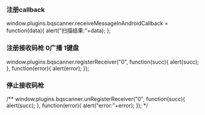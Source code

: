  ### 注册callback
  window.plugins.bqscanner.receiveMessageInAndroidCallback = function(data){
    alert("扫描结果:"+data);
  };

 ### 注册接收码枪 0广播 1键盘
  window.plugins.bqscanner.registerReceiver("0",
    function(succ){
      alert(succ);
  },
    function(error){
      alert(error);
  });

 ### 停止接收码枪
  /**
  window.plugins.bqscanner.unRegisterReceiver("0",
    function(succ){
      alert(succ);
  },
    function(error){
      alert("error:"+error);
    });
*/